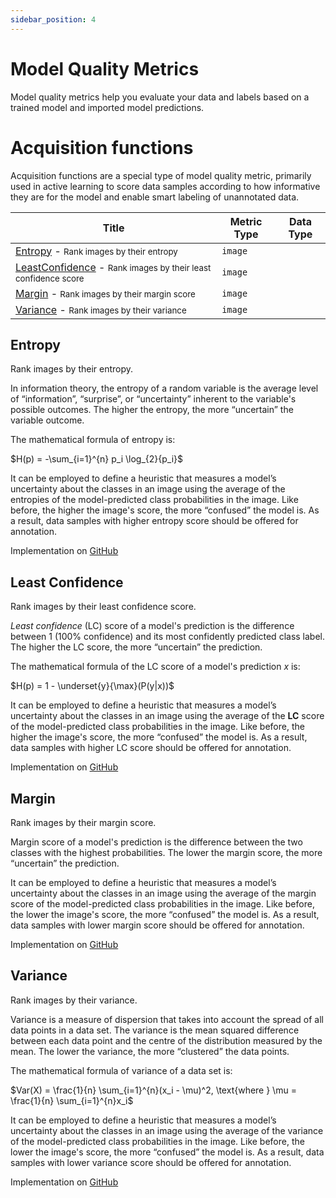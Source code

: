 ```yaml
---
sidebar_position: 4
---
```


# Model Quality Metrics

Model quality metrics help you evaluate your data and labels based on a trained model and imported model predictions.


# Acquisition functions

Acquisition functions are a special type of model quality metric, primarily used in active learning to score data samples according to how informative they are for the model and enable smart labeling of unannotated data.

| Title                                                                                             | Metric Type | Data Type |
|---------------------------------------------------------------------------------------------------|-------------|-----------|
| [Entropy](#entropy) - <small>Rank images by their entropy</small>                                 | `image`     |           |
| [LeastConfidence](#least-confidence) - <small>Rank images by their least confidence score</small> | `image`     |           |
| [Margin](#margin) - <small>Rank images by their margin score</small>                              | `image`     |           |
| [Variance](#variance) - <small>Rank images by their variance</small>                              | `image`     |           |


## Entropy

Rank images by their entropy.

In information theory, the entropy of a random variable is the average level of “information”, “surprise”, or “uncertainty” inherent to the variable's possible outcomes.
The higher the entropy, the more “uncertain” the variable outcome.

The mathematical formula of entropy is:

$H(p) = -\sum_{i=1}^{n} p_i \log_{2}{p_i}$

It can be employed to define a heuristic that measures a model’s uncertainty about the classes in an image using the average of the entropies of the model-predicted class probabilities in the image.
Like before, the higher the image's score, the more “confused” the model is.
As a result, data samples with higher entropy score should be offered for annotation.

Implementation on [GitHub](https://github.com/encord-team/encord-active/blob/main/src/encord_active/lib/metrics/acquisition_functions.py)


## Least Confidence

Rank images by their least confidence score.

_Least confidence_ (LC) score of a model's prediction is the difference between 1 (100% confidence) and its most confidently predicted class label.
The higher the LC score, the more “uncertain” the prediction.

The mathematical formula of the LC score of a model's prediction $x$ is:

$H(p) = 1 - \underset{y}{\max}(P(y|x))$

It can be employed to define a heuristic that measures a model’s uncertainty about the classes in an image using the average of the **LC** score of the model-predicted class probabilities in the image.
Like before, the higher the image's score, the more “confused” the model is.
As a result, data samples with higher LC score should be offered for annotation.

Implementation on [GitHub](https://github.com/encord-team/encord-active/blob/main/src/encord_active/lib/metrics/acquisition_functions.py)


## Margin

Rank images by their margin score.

Margin score of a model's prediction is the difference between the two classes with the highest probabilities.
The lower the margin score, the more “uncertain” the prediction.

It can be employed to define a heuristic that measures a model’s uncertainty about the classes in an image using the average of the margin score of the model-predicted class probabilities in the image.
Like before, the lower the image's score, the more “confused” the model is.
As a result, data samples with lower margin score should be offered for annotation.

Implementation on [GitHub](https://github.com/encord-team/encord-active/blob/main/src/encord_active/lib/metrics/acquisition_functions.py)


## Variance

Rank images by their variance.

Variance is a measure of dispersion that takes into account the spread of all data points in a data set.
The variance is the mean squared difference between each data point and the centre of the distribution measured by the mean.
The lower the variance, the more “clustered” the data points.

The mathematical formula of variance of a data set is:

$Var(X) = \frac{1}{n} \sum_{i=1}^{n}(x_i - \mu)^2, \text{where } \mu = \frac{1}{n} \sum_{i=1}^{n}x_i$

It can be employed to define a heuristic that measures a model’s uncertainty about the classes in an image using the average of the variance of the model-predicted class probabilities in the image.
Like before, the lower the image's score, the more “confused” the model is.
As a result, data samples with lower variance score should be offered for annotation.

Implementation on [GitHub](https://github.com/encord-team/encord-active/blob/main/src/encord_active/lib/metrics/acquisition_functions.py)
